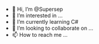 - 👋 Hi, I’m @Supersep
- 👀 I’m interested in ...
- 🌱 I’m currently learning C#
- 💞️ I’m looking to collaborate on ...
- 📫 How to reach me ...

<!---
Supersep/Supersep is a ✨ special ✨ repository because its `README.md` (this file) appears on your GitHub profile.
You can click the Preview link to take a look at your changes.
--->
